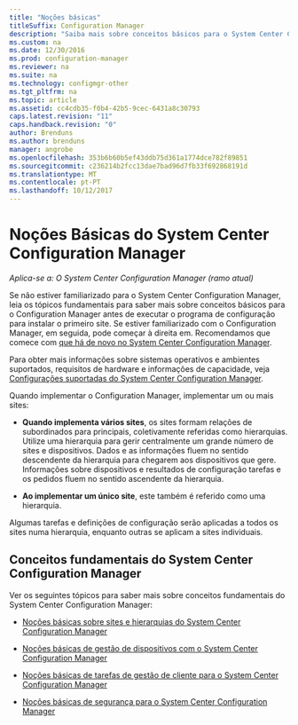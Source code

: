 ```yaml
---
title: "Noções básicas"
titleSuffix: Configuration Manager
description: "Saiba mais sobre conceitos básicos para o System Center Configuration Manager."
ms.custom: na
ms.date: 12/30/2016
ms.prod: configuration-manager
ms.reviewer: na
ms.suite: na
ms.technology: configmgr-other
ms.tgt_pltfrm: na
ms.topic: article
ms.assetid: cc4cdb35-f0b4-42b5-9cec-6431a8c30793
caps.latest.revision: "11"
caps.handback.revision: "0"
author: Brenduns
ms.author: brenduns
manager: angrobe
ms.openlocfilehash: 353b6b60b5ef43ddb75d361a1774dce782f89851
ms.sourcegitcommit: c236214b2fcc13dae7bad96d7fb33f692868191d
ms.translationtype: MT
ms.contentlocale: pt-PT
ms.lasthandoff: 10/12/2017
---
```

# <a name="fundamentals-of-system-center-configuration-manager"></a>Noções Básicas do System Center Configuration Manager

*Aplica-se a: O System Center Configuration Manager (ramo atual)*

Se não estiver familiarizado para o System Center Configuration Manager, leia os tópicos fundamentais para saber mais sobre conceitos básicos para o Configuration Manager antes de executar o programa de configuração para instalar o primeiro site. Se estiver familiarizado com o Configuration Manager, em seguida, pode começar à direita em. Recomendamos que comece com [que há de novo no System Center Configuration Manager](/sccm/core/plan-design/changes/what-has-changed-from-configuration-manager-2012).  

 Para obter mais informações sobre sistemas operativos e ambientes suportados, requisitos de hardware e informações de capacidade, veja [Configurações suportadas do System Center Configuration Manager](../../core/plan-design/configs/supported-configurations.md).  

 Quando implementar o Configuration Manager, implementar um ou mais sites:  

-   **Quando implementa vários sites**, os sites formam relações de subordinados para principais, coletivamente referidas como hierarquias. Utilize uma hierarquia para gerir centralmente um grande número de sites e dispositivos.  Dados e as informações fluem no sentido descendente da hierarquia para chegarem aos dispositivos que gere. Informações sobre dispositivos e resultados de configuração tarefas e os pedidos fluem no sentido ascendente da hierarquia.  

-   **Ao implementar um único site**, este também é referido como uma hierarquia.  

 Algumas tarefas e definições de configuração serão aplicadas a todos os sites numa hierarquia, enquanto outras se aplicam a sites individuais.  

## <a name="fundamental-concepts-for-system-center-configuration-manager"></a>Conceitos fundamentais do System Center Configuration Manager
Ver os seguintes tópicos para saber mais sobre conceitos fundamentais do System Center Configuration Manager:  

-   [Noções básicas sobre sites e hierarquias do System Center Configuration Manager](../../core/understand/fundamentals-of-sites-and-hierarchies.md)  

-   [Noções básicas de gestão de dispositivos com o System Center Configuration Manager](../../core/understand/fundamentals-of-managing-devices.md)  

-   [Noções básicas de tarefas de gestão de cliente para o System Center Configuration Manager](../../core/understand/fundamentals-of-client-management-tasks.md)  

-   [Noções básicas de segurança para o System Center Configuration Manager](../../core/understand/fundamentals-of-security.md)  

